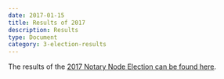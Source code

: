```yaml
---
date: 2017-01-15
title: Results of 2017
description: Results
type: Document
category: 3-election-results
---
```

The results of the [2017 Notary Node Election can be found here](https://bitcointalk.org/index.php?topic=1605144.msg17664845#msg17664845).

